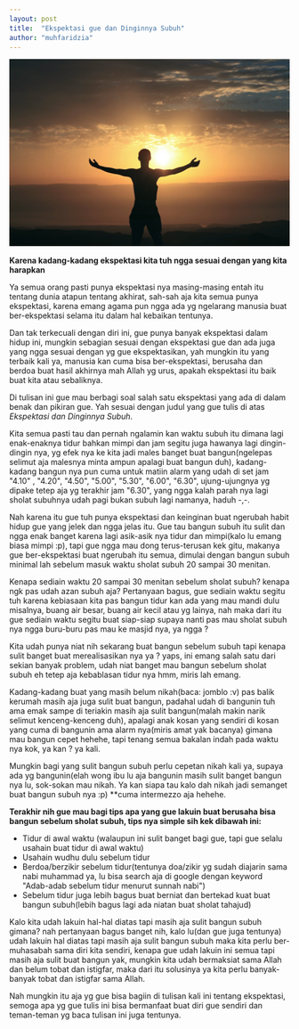 ```yaml
---
layout: post
title:  "Ekspektasi gue dan Dinginnya Subuh"
author: "muhfaridzia"
---
```


![Ekspektasi-photo-by-pexels-com](/img/photo-415380.jpeg)

**Karena kadang-kadang ekspektasi kita tuh ngga sesuai dengan yang kita harapkan**

Ya semua orang pasti punya ekspektasi nya masing-masing entah itu tentang dunia atapun tentang akhirat, sah-sah aja kita semua punya ekspektasi, karena emang agama pun ngga ada yg ngelarang manusia buat ber-ekspektasi selama itu dalam hal kebaikan tentunya.

Dan tak terkecuali dengan diri ini, gue punya banyak ekspektasi dalam hidup ini, mungkin sebagian sesuai dengan ekspektasi gue dan ada juga yang ngga sesuai dengan yg gue ekspektasikan, yah mungkin itu yang terbaik kali ya, manusia kan cuma bisa ber-ekspektasi, berusaha dan berdoa buat hasil akhirnya mah Allah yg urus, apakah ekspektasi itu baik buat kita atau sebaliknya.

Di tulisan ini gue mau berbagi soal salah satu ekspektasi yang ada di dalam benak dan pikiran gue.
Yah sesuai dengan judul yang gue tulis di atas *Ekspektasi dan Dinginnya Subuh*.

Kita semua pasti tau dan pernah ngalamin kan waktu subuh itu dimana lagi enak-enaknya tidur bahkan mimpi dan jam segitu juga hawanya lagi dingin-dingin nya, yg efek nya ke kita jadi males banget buat bangun(ngelepas selimut aja malesnya minta ampun apalagi buat bangun duh), kadang-kadang bangun nya pun cuma untuk matiin alarm yang udah di set jam "4.10" , "4.20", "4.50", "5.00", "5.30", "6.00", "6.30", ujung-ujungnya yg dipake tetep aja yg terakhir jam "6.30", yang ngga kalah parah nya lagi sholat subuhnya udah pagi bukan subuh lagi namanya, haduh -,-. 

Nah karena itu gue tuh punya ekspektasi dan keinginan buat ngerubah habit hidup gue yang jelek dan ngga jelas itu. Gue tau bangun subuh itu sulit dan ngga enak banget karena lagi asik-asik nya tidur dan mimpi(kalo lu emang biasa mimpi :p), tapi gue ngga mau dong terus-terusan kek gitu, makanya gue ber-ekspektasi buat ngerubah itu semua, dimulai dengan bangun subuh minimal lah sebelum masuk waktu sholat subuh 20 sampai 30 menitan.

Kenapa sediain waktu 20 sampai 30 menitan sebelum sholat subuh? kenapa ngk pas udah azan subuh aja?
Pertanyaan bagus, gue sediain waktu segitu tuh karena kebiasaan kita pas bangun tidur kan ada yang mau mandi dulu misalnya, buang air besar, buang air kecil atau yg lainya, nah maka dari itu gue sediain waktu segitu buat siap-siap supaya nanti pas mau sholat subuh nya ngga buru-buru pas mau ke masjid nya, ya ngga ?

Kita udah punya niat  nih sekarang buat bangun sebelum subuh tapi kenapa sulit banget buat  merealisasikan nya ya ? yaps, ini emang salah satu dari sekian banyak problem, udah niat banget mau bangun sebelum sholat subuh eh tetep aja kebablasan tidur nya hmm, miris lah emang.

Kadang-kadang buat yang masih belum nikah(baca: jomblo :v) pas balik kerumah masih aja juga sulit buat bangun, padahal udah di bangunin tuh ama emak sampe di teriakin masih aja sulit bangun(malah makin narik selimut kenceng-kenceng duh), apalagi anak kosan yang sendiri di kosan yang cuma di bangunin ama alarm nya(miris amat yak bacanya) gimana mau bangun cepet hehehe, tapi tenang semua bakalan indah pada waktu nya kok, ya kan ? ya kali.

Mungkin bagi yang sulit bangun subuh perlu cepetan nikah kali ya, supaya ada yg bangunin(elah wong ibu lu aja bangunin masih sulit banget bangun nya lu, sok-sokan mau nikah. Ya kan siapa tau kalo dah nikah jadi semanget buat bangun subuh nya :p) **cuma intermezzo aja hehehe.

**Terakhir nih gue mau bagi tips apa yang gue lakuin buat berusaha bisa bangun sebelum sholat subuh, tips nya simple sih kek dibawah ini:**

+ Tidur di awal waktu (walaupun ini sulit banget bagi gue, tapi gue selalu usahain buat tidur di awal waktu)
+ Usahain wudhu dulu sebelum tidur
+ Berdoa/berzikir sebelum tidur(tentunya doa/zikir yg sudah diajarin sama nabi muhammad ya, lu bisa search aja di google dengan keyword "Adab-adab sebelum tidur menurut sunnah nabi")
+ Sebelum tidur juga lebih bagus buat berniat dan bertekad kuat buat bangun subuh(lebih bagus lagi ada niatan buat sholat tahajud)

Kalo kita udah lakuin hal-hal diatas tapi masih aja sulit bangun subuh gimana? nah pertanyaan bagus banget nih, kalo lu(dan gue juga tentunya) udah lakuin hal diatas tapi masih aja sulit bangun subuh maka kita perlu ber-muhasabah sama diri kita sendiri, kenapa gue udah lakuin ini semua tapi masih aja sulit buat bangun yak, mungkin kita udah bermaksiat sama Allah dan belum tobat dan istigfar, maka dari itu solusinya ya kita perlu banyak-banyak tobat dan istigfar sama Allah.

Nah mungkin itu aja yg gue bisa bagiin di tulisan kali ini tentang ekspektasi, semoga apa yg gue tulis ini bisa bermanfaat buat diri gue sendiri dan teman-teman yg baca tulisan ini juga tentunya.
